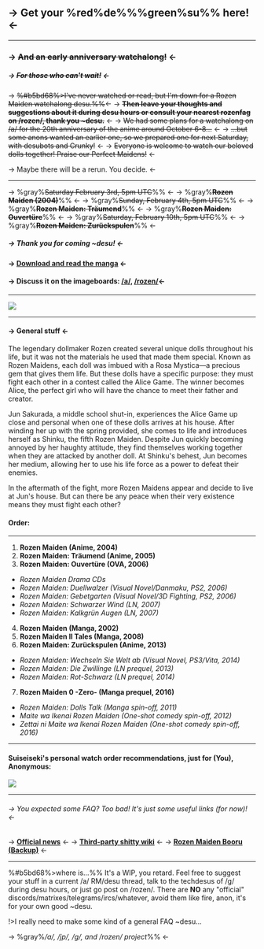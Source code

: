 ## -> Get your %red%de%%%green%su%% here! <-
***
### -> ~~And an early anniversary watchalong!~~ <-
##### -> ~~For those who can't wait!~~ <-
->  ~~%#b5bd68%>I've never watched or read, but I'm down for a Rozen Maiden watchalong desu.%%~~<-
-> ~~**Then leave your thoughts and suggestions about it during desu hours or consult your nearest rozenfag on /rozen/, thank you ~desu.**~~ <-
-> ~~We had some plans for a watchalong on /a/ for the 20th anniversary of the anime around October 6-8...~~ <-
-> ~~...but some anons wanted an earlier one, so we prepared one for next Saturday, with desubots and Crunky!~~ <-
-> ~~Everyone is welcome to watch our beloved dolls together! Praise our Perfect Maidens!~~ <-

-> Maybe there will be a rerun. You decide. <-

***

-> %gray%~~Saturday February 3rd, 5pm UTC~~%% <-
-> %gray%~~**Rozen Maiden (2004)**~~%% <-
-> %gray%~~Sunday, February 4th, 5pm UTC~~%% <-
-> %gray%~~**Rozen Maiden: Träumend**~~%% <-
-> %gray%~~**Rozen Maiden: Ouvertüre**~~%% <-
-> %gray%~~Saturday, February 10th, 5pm UTC~~%% <-
-> %gray%~~**Rozen Maiden: Zurückspulen**~~%% <-
##### -> *Thank you for coming ~desu!* <-

#### -> [Download and read the manga](https://www.mediafire.com/file/j027vet2qkw2o5e/Manga.zip/) <-
#### ->  Discuss it on the imageboards: [/a/,](https://boards.4chan.org/a/) [/rozen/](https://zzzchan.xyz/rozen/index.html)<-
***
![](https://files.catbox.moe/xwirdu.jpg)
***
#### -> General stuff <-
The legendary dollmaker Rozen created several unique dolls throughout his life, but it was not the materials he used that made them special. Known as Rozen Maidens, each doll was imbued with a Rosa Mystica—a precious gem that gives them life. But these dolls have a specific purpose: they must fight each other in a contest called the Alice Game. The winner becomes Alice, the perfect girl who will have the chance to meet their father and creator.

Jun Sakurada, a middle school shut-in, experiences the Alice Game up close and personal when one of these dolls arrives at his house. After winding her up with the spring provided, she comes to life and introduces herself as Shinku, the fifth Rozen Maiden. Despite Jun quickly becoming annoyed by her haughty attitude, they find themselves working together when they are attacked by another doll. At Shinku's behest, Jun becomes her medium, allowing her to use his life force as a power to defeat their enemies.

In the aftermath of the fight, more Rozen Maidens appear and decide to live at Jun's house. But can there be any peace when their very existence means they must fight each other?
#### Order:
***
1. **Rozen Maiden (Anime, 2004)**
2. **Rozen Maiden: Träumend (Anime, 2005)**
3. **Rozen Maiden: Ouvertüre (OVA, 2006)**
- *Rozen Maiden Drama CDs*
- *Rozen Maiden: Duellwalzer (Visual Novel/Danmaku, PS2, 2006)*
- *Rozen Maiden: Gebetgarten (Visual Novel/3D Fighting, PS2, 2006)*
- *Rozen Maiden: Schwarzer Wind (LN, 2007)*
- *Rozen Maiden: Kalkgrün Augen (LN, 2007)*
4. **Rozen Maiden (Manga, 2002)**
5. **Rozen Maiden II Tales (Manga, 2008)**
6. **Rozen Maiden: Zurückspulen (Anime, 2013)**
- *Rozen Maiden: Wechseln Sie Welt ab (Visual Novel, PS3/Vita, 2014)*
- *Rozen Maiden: Die Zwillinge (LN prequel, 2013)*
- *Rozen Maiden: Rot-Schwarz (LN prequel, 2014)*
7. **Rozen Maiden 0 -Zero- (Manga prequel, 2016)**
- *Rozen Maiden: Dolls Talk (Manga spin-off, 2011)*
- *Maite wa Ikenai Rozen Maiden (One-shot comedy spin-off, 2012)*
- *Zettai ni Maite wa Ikenai Rozen Maiden (One-shot comedy spin-off, 2016)*
***
#### Suiseiseki's personal watch order recommendations, just for (You), Anonymous:
![](https://files.catbox.moe/vzhvrh.png)
***
###### -> You expected some FAQ? Too bad! It's just some useful links (for now)! <-
 -> **[Official news](https://twitter.com/rozen_official)** <-
 ->  **[Third-party shitty wiki](https://rozenmaiden.fandom.com/wiki/Rozen_Maiden_Wiki)** <-
 ->  **[Rozen Maiden Booru](https://rmbooru.org/) [(Backup)](https://rm.booru.org)** <-
***

%#b5bd68%>where is...%%
It's a WIP, you retard.
Feel free to suggest your stuff in a current /a/ RM/desu thread, talk to the techdesus of /g/ during desu hours, or just go post on /rozen/.
There are **NO** any "official" discords/matrixes/telegrams/ircs/whatever,  avoid them like fire, anon, it's for your own good ~desu.


!>I really need to make some kind of a general FAQ ~desu...

-> %gray%*/a/, /jp/, /g/, and /rozen/ project*%% <-